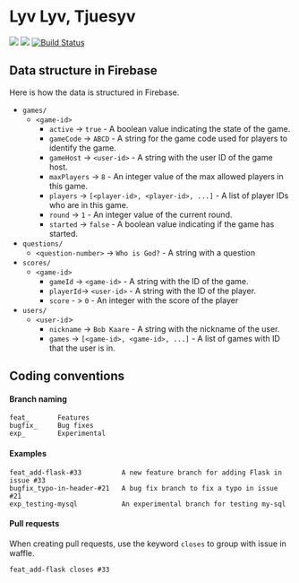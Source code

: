 # Lyv Lyv, Tjuesyv
![](https://img.shields.io/badge/platform-android-green.svg)
![](https://img.shields.io/badge/Min%20SDK-16-green.svg)
[![Build Status](https://travis-ci.org/szeestraten/tdt4240-project.svg?branch=master)](https://travis-ci.org/szeestraten/tdt4240-project)

## Data structure in Firebase
Here is how the data is structured in Firebase.

* `games/`
    * `<game-id>`
        * `active` -> `true` - A boolean value indicating the state of the game.
        * `gameCode` -> `ABCD` - A string for the game code used for players to identify the game.
        * `gameHost` -> `<user-id>` - A string with the user ID of the game host.
        * `maxPlayers` -> `8` - An integer value of the max allowed players in this game.
        * `players` -> `[<player-id>, <player-id>, ...]` - A list of player IDs who are in this game.
        * `round` -> `1` - An integer value of the current round.
        * `started` -> `false` - A boolean value indicating if the game has started.
* `questions/`
    * `<question-number>` -> `Who is God?` - A string with a question 
* `scores/`
    * `<game-id>`
        * `gameId` -> `<game-id>` - A string with the ID of the game.
        * `playerId`-> `<user-id>` - A string with the ID of the player.
        * `score` - > `0` - An integer with the score of the player
* `users/`
    * `<user-id`>
        * `nickname` -> `Bob Kaare` - A string with the nickname of the user.
        * `games` -> `[<game-id>, <game-id>, ...]` - A list of games with ID that the user is in.


## Coding conventions
#### Branch naming
```
feat_       Features
bugfix_     Bug fixes
exp_        Experimental
```

#### Examples
```
feat_add-flask-#33          A new feature branch for adding Flask in issue #33
bugfix_typo-in-header-#21   A bug fix branch to fix a typo in issue #21
exp_testing-mysql           An experimental branch for testing my-sql
```

#### Pull requests
When creating pull requests, use the keyword ```closes``` to group with issue in waffle.
```
feat_add-flask closes #33
```

